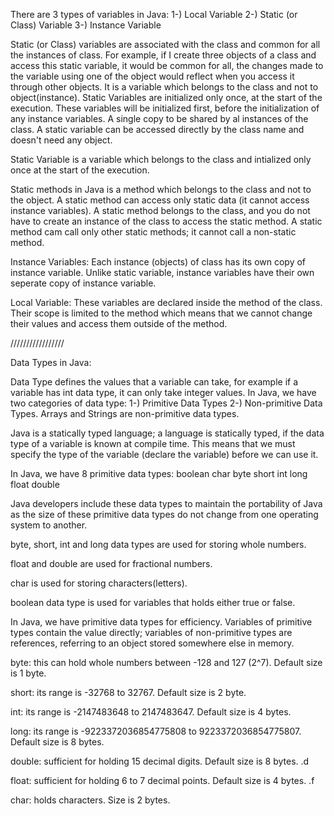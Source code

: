 There are 3 types of variables in Java:
1-) Local Variable
2-) Static (or Class) Variable
3-) Instance Variable

Static (or Class) variables are associated with the class and common for all the instances of class. For example, if I create three objects of a class and access this static variable, it would be common for all, the changes made to the variable using one of the object would reflect when you access it through other objects. It is a variable which belongs to the class and not to object(instance). Static Variables are initialized only once, at the start of the execution. These variables will be initialized first, before the initialization of any instance variables. A single copy to be shared by al instances of the class. A static variable can be accessed directly by the class name and doesn't need any object. 

Static Variable is a variable which belongs to the class and intialized only once at the start of the execution. 

Static methods in Java is a method which belongs to the class and not to the object. A static method can access only static data (it cannot access instance variables). A static method belongs to the class, and you do not have to create an instance of the class to access the static method. A static method cam call only other static methods; it cannot call a non-static method. 


Instance Variables: Each instance (objects) of class has its own copy of instance variable. Unlike static variable, instance variables have their own seperate copy of instance variable. 

Local Variable: These variables are declared inside the method of the class. Their scope is limited to the method which means that we cannot change their values and access them outside of the method. 

/////////////////

Data Types in Java:

Data Type defines the values that a variable can take, for example if a variable has int data type, it can only take integer values. In Java, we have two categories of data type: 1-) Primitive Data Types 2-) Non-primitive Data Types. Arrays and Strings are non-primitive data types. 

Java is a statically typed language; a language is statically typed, if the data type of a variable is known at compile time. This means that we must specify the type of the variable (declare the variable) before we can use it.

In Java, we have 8 primitive data types:
boolean
char
byte
short
int
long
float
double

Java developers include these data types to maintain the portability of Java as the size of these primitive data types do not change from one operating system to another.

byte, short, int and long data types are used for storing whole numbers.

float and double are used for fractional numbers.

char is used for storing characters(letters).

boolean data type is used for variables that holds either true or false.

In Java, we have primitive data types for efficiency. Variables of primitive types contain the value directly; variables of non-primitive types are references, referring to an object stored somewhere else in memory.


byte: this can hold whole numbers between -128 and 127 (2^7). Default size is 1 byte.

short: its range is -32768 to 32767. Default size is 2 byte.

int: its range is -2147483648 to 2147483647. Default size is 4 bytes. 

long: its range is -9223372036854775808 to 9223372036854775807. Default size is 8 bytes.

double: sufficient for holding 15 decimal digits. Default size is 8 bytes.     .d

float: sufficient for holding 6 to 7 decimal points. Default size is 4 bytes.  .f

char: holds characters. Size is 2 bytes.